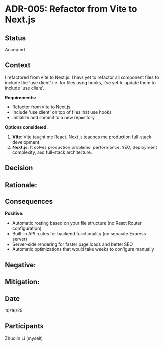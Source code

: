 # ADR-005: Refactor from Vite to Next.js

## Status
Accepted

## Context
I refactored from Vite to Next.js. I have yet to refactor all component files to include the 'use client' i.e. for
files using hooks, I've yet to update them to include 'use client'.  

**Requirements:**
- Refactor from Vite to Next.js
- Include 'use client' on top of files that use hooks
- Initialize and commit to a new repository 

**Options considered:**
1. **Vite**: Vite taught me React. Next.js teaches me production full-stack development.
2. **Next.js**: It solves production problems: performance, SEO, deployment complexity, and full-stack architecture. 

## Decision


**Rationale:**
- 

## Consequences

**Positive:**
- Automatic routing based on your file structure (no React Router configuration)
- Built-in API routes for backend functionality (no separate Express server)
- Server-side rendering for faster page loads and better SEO
- Automatic optimizations that would take weeks to configure manually

**Negative:**
- 

**Mitigation:**
- 

## Date
10/16/25

## Participants
Zhuolin Li (myself)
